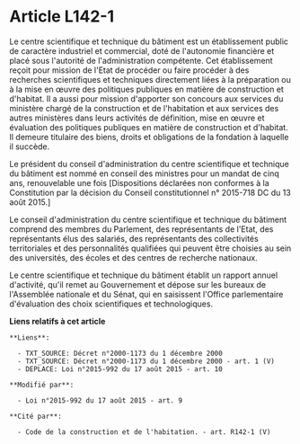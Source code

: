 # Article L142-1

Le centre scientifique et technique du bâtiment est un établissement public de caractère industriel et commercial, doté de
l'autonomie financière et placé sous l'autorité de l'administration compétente. Cet établissement reçoit pour mission de
l'Etat de procéder ou faire procéder à des recherches scientifiques et techniques directement liées à la préparation ou à la
mise en œuvre des politiques publiques en matière de construction et d'habitat. Il a aussi pour mission d'apporter son
concours aux services du ministère chargé de la construction et de l'habitation et aux services des autres ministères dans
leurs activités de définition, mise en œuvre et évaluation des politiques publiques en matière de construction et d'habitat.
Il demeure titulaire des biens, droits et obligations de la fondation à laquelle il succède.

Le président du conseil d'administration du centre scientifique et technique du bâtiment est nommé en conseil des ministres
pour un mandat de cinq ans, renouvelable une fois [Dispositions déclarées non conformes à la Constitution par la décision du
Conseil constitutionnel n° 2015-718 DC du 13 août 2015.] 

Le conseil d'administration du centre scientifique et technique du bâtiment comprend des membres du Parlement, des
représentants de l'Etat, des représentants élus des salariés, des représentants des collectivités territoriales et des
personnalités qualifiées qui peuvent être choisies au sein des universités, des écoles et des centres de recherche
nationaux. 

Le centre scientifique et technique du bâtiment établit un rapport annuel d'activité, qu'il remet au Gouvernement et dépose
sur les bureaux de l'Assemblée nationale et du Sénat, qui en saisissent l'Office parlementaire d'évaluation des choix
scientifiques et technologiques.

**Liens relatifs à cet article**

	**Liens**:

	  - TXT_SOURCE: Décret n°2000-1173 du 1 décembre 2000
	  - TXT_SOURCE: Décret n°2000-1173 du 1 décembre 2000 - art. 1 (V)
	  - DEPLACE: Loi n°2015-992 du 17 août 2015 - art. 10

	**Modifié par**:

	  - Loi n°2015-992 du 17 août 2015 - art. 9

	**Cité par**:

	  - Code de la construction et de l'habitation. - art. R142-1 (V)
